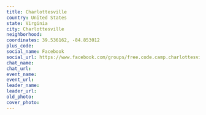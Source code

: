 ```yaml
---
title: Charlottesville
country: United States
state: Virginia
city: Charlottesville
neighborhood: 
coordinates: 39.536162, -84.853012
plus_code:
social_name: Facebook
social_url: https://www.facebook.com/groups/free.code.camp.charlottesville
chat_name:
chat_url:
event_name:
event_url:
leader_name:
leader_url:
old_photo: 
cover_photo:
---
```


